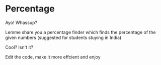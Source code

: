 # Percentage

Ayo! Whassup? 

Lemme share you a percentage finder which finds the percentage of the given numbers (suggested for students stuying in India)

Cool? Isn't it?

Edit the code, make it more effcient and enjoy
